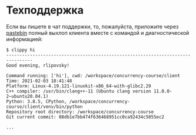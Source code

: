 # Техподдержка

Если вы пишете в чат поддержки, то, пожалуйста, приложите через [pastebin](https://pastebin.com/) полный выхлоп клиента вместе с командой и диагностической информацией:

```
$ clippy hi
--------------------------------------------------------------------------------
Good evening, rlipovsky!

Command running: ['hi'], cwd: /workspace/concurrency-course/client
Time: 2021-02-03 18:41:48
Platform: Linux-4.19.121-linuxkit-x86_64-with-glibc2.29
C++ compiler: /usr/bin/clang++-11 (Ubuntu clang version 11.0.0-2~ubuntu20.04.1)
Python: 3.8.5, CPython, /workspace/concurrency-course/client/venv/bin/python
Repository root directory: /workspace/concurrency-course
Git current commit: 08db1e7bb474f636468951cc0ca92434c5055ec2

...
```

